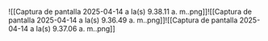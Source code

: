 ![[Captura de pantalla 2025-04-14 a la(s) 9.38.11 a. m..png]]![[Captura de pantalla 2025-04-14 a la(s) 9.36.49 a. m..png]]![[Captura de pantalla 2025-04-14 a la(s) 9.37.06 a. m..png]]